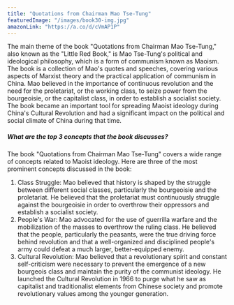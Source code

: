 ```yaml
---
title: "Quotations from Chairman Mao Tse-Tung"
featuredImage: "/images/book30-img.jpg"
amazonLink: "https://a.co/d/cVmAP1P"
---
```


<!-- Main Theme Details -->

The main theme of the book "Quotations from Chairman Mao Tse-Tung,"
also known as the "Little Red Book," is Mao Tse-Tung's political and
ideological philosophy, which is a form of communism known as
Maoism. The book is a collection of Mao's quotes and speeches,
covering various aspects of Marxist theory and the practical
application of communism in China. Mao believed in the importance of
continuous revolution and the need for the proletariat, or the
working class, to seize power from the bourgeoisie, or the
capitalist class, in order to establish a socialist society. The
book became an important tool for spreading Maoist ideology during
China's Cultural Revolution and had a significant impact on the
political and social climate of China during that time.

##### What are the top 3 concepts that the book discusses?

The book "Quotations from Chairman Mao Tse-Tung" covers a wide range
of concepts related to Maoist ideology. Here are three of the most
prominent concepts discussed in the book:

1. Class Struggle: Mao believed that history is shaped by the
   struggle between different social classes, particularly the
   bourgeoisie and the proletariat. He believed that the proletariat
   must continuously struggle against the bourgeoisie in order to
   overthrow their oppressors and establish a socialist society.
1. People's War: Mao advocated for the use of guerrilla warfare and
   the mobilization of the masses to overthrow the ruling class. He
   believed that the people, particularly the peasants, were the true
   driving force behind revolution and that a well-organized and
   disciplined people's army could defeat a much larger,
   better-equipped enemy.
1. Cultural Revolution: Mao believed that a revolutionary spirit and
   constant self-criticism were necessary to prevent the emergence of
   a new bourgeois class and maintain the purity of the communist
   ideology. He launched the Cultural Revolution in 1966 to purge
   what he saw as capitalist and traditionalist elements from Chinese
   society and promote revolutionary values among the younger
   generation.
